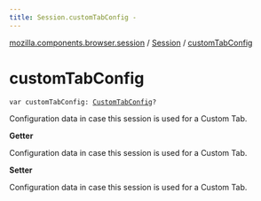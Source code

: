```yaml
---
title: Session.customTabConfig - 
---
```


[mozilla.components.browser.session](../index.html) / [Session](index.html) / [customTabConfig](./custom-tab-config.html)

# customTabConfig

`var customTabConfig: `[`CustomTabConfig`](../../mozilla.components.browser.session.tab/-custom-tab-config/index.html)`?`

Configuration data in case this session is used for a Custom Tab.

**Getter**

Configuration data in case this session is used for a Custom Tab.

**Setter**

Configuration data in case this session is used for a Custom Tab.

